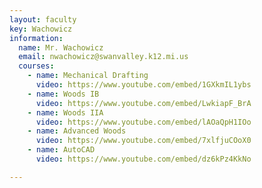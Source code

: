 ```yaml
---
layout: faculty
key: Wachowicz
information:
  name: Mr. Wachowicz
  email: nwachowicz@swanvalley.k12.mi.us
  courses:
    - name: Mechanical Drafting
      video: https://www.youtube.com/embed/1GXkmIL1ybs
    - name: Woods IB
      video: https://www.youtube.com/embed/LwkiapF_BrA
    - name: Woods IIA
      video: https://www.youtube.com/embed/lAOaQpH1IOo
    - name: Advanced Woods
      video: https://www.youtube.com/embed/7xlfjuCOoX0
    - name: AutoCAD
      video: https://www.youtube.com/embed/dz6kPz4KkNo

---
```

